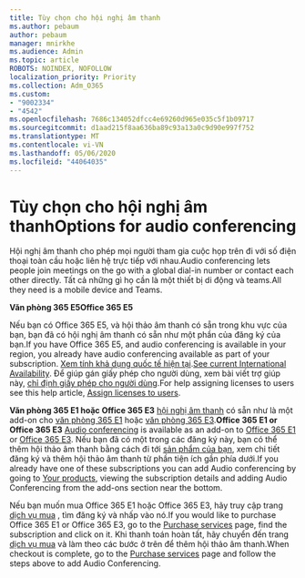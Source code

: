 ```yaml
---
title: Tùy chọn cho hội nghị âm thanh
ms.author: pebaum
author: pebaum
manager: mnirkhe
ms.audience: Admin
ms.topic: article
ROBOTS: NOINDEX, NOFOLLOW
localization_priority: Priority
ms.collection: Adm_O365
ms.custom:
- "9002334"
- "4542"
ms.openlocfilehash: 7686c134052dfcc4e69260d965e035c5f1b09717
ms.sourcegitcommit: d1aad215f8aa636ba89c93a13a0c9d90e997f752
ms.translationtype: MT
ms.contentlocale: vi-VN
ms.lasthandoff: 05/06/2020
ms.locfileid: "44064035"
---
```

# <a name="options-for-audio-conferencing"></a><span data-ttu-id="8ff49-102">Tùy chọn cho hội nghị âm thanh</span><span class="sxs-lookup"><span data-stu-id="8ff49-102">Options for audio conferencing</span></span>

<span data-ttu-id="8ff49-103">Hội nghị âm thanh cho phép mọi người tham gia cuộc họp trên đi với số điện thoại toàn cầu hoặc liên hệ trực tiếp với nhau.</span><span class="sxs-lookup"><span data-stu-id="8ff49-103">Audio conferencing lets people join meetings on the go with a global dial-in number or contact each other directly.</span></span>  <span data-ttu-id="8ff49-104">Tất cả những gì họ cần là một thiết bị di động và teams.</span><span class="sxs-lookup"><span data-stu-id="8ff49-104">All they need is a mobile device and Teams.</span></span>

<span data-ttu-id="8ff49-105">**Văn phòng 365 E5**</span><span class="sxs-lookup"><span data-stu-id="8ff49-105">**Office 365 E5**</span></span>

<span data-ttu-id="8ff49-106">Nếu bạn có Office 365 E5, và hội thảo âm thanh có sẵn trong khu vực của bạn, bạn đã có hội nghị âm thanh có sẵn như một phần của đăng ký của bạn.</span><span class="sxs-lookup"><span data-stu-id="8ff49-106">If you have Office 365 E5, and audio conferencing is available in your region, you already have audio conferencing available as part of your subscription.</span></span>   <span data-ttu-id="8ff49-107">[Xem tính khả dụng quốc tế hiện tại](https://go.microsoft.com/fwlink/p/?LinkID=839556).</span><span class="sxs-lookup"><span data-stu-id="8ff49-107">[See current International Availability](https://go.microsoft.com/fwlink/p/?LinkID=839556).</span></span>  <span data-ttu-id="8ff49-108">Để giúp gán giấy phép cho người dùng, xem bài viết trợ giúp này, [chỉ định giấy phép cho người dùng](https://docs.microsoft.com/microsoft-365/admin/manage/assign-licenses-to-users).</span><span class="sxs-lookup"><span data-stu-id="8ff49-108">For help assigning licenses to users see this help article, [Assign licenses to users](https://docs.microsoft.com/microsoft-365/admin/manage/assign-licenses-to-users).</span></span>

<span data-ttu-id="8ff49-109">**Văn phòng 365 E1 hoặc Office 365 E3**
[hội nghị âm thanh](https://products.office.com/microsoft-teams/online-meeting-solutions#customerstoryregion2) có sẵn như là một add-on cho [văn phòng 365 E1](https://www.microsoft.com/microsoft-365/business/office-365-enterprise-e1-business-software) hoặc [văn phòng 365 E3](https://www.microsoft.com/microsoft-365/business/office-365-enterprise-e3-business-software).</span><span class="sxs-lookup"><span data-stu-id="8ff49-109">**Office 365 E1 or Office 365 E3**
[Audio conferencing](https://products.office.com/microsoft-teams/online-meeting-solutions#customerstoryregion2) is available as an add-on to [Office 365 E1](https://www.microsoft.com/microsoft-365/business/office-365-enterprise-e1-business-software) or [Office 365 E3](https://www.microsoft.com/microsoft-365/business/office-365-enterprise-e3-business-software).</span></span>  <span data-ttu-id="8ff49-110">Nếu bạn đã có một trong các đăng ký này, bạn có thể thêm hội thảo âm thanh bằng cách đi tới [sản phẩm của bạn](https://go.microsoft.com/fwlink/p/?linkid=842054), xem chi tiết đăng ký và thêm hội thảo âm thanh từ phần tiện ích gần phía dưới.</span><span class="sxs-lookup"><span data-stu-id="8ff49-110">If you already have one of these subscriptions you can add Audio conferencing by going to [Your products](https://go.microsoft.com/fwlink/p/?linkid=842054), viewing the subscription details and adding Audio Conferencing from the add-ons section near the bottom.</span></span>

<span data-ttu-id="8ff49-111">Nếu bạn muốn mua Office 365 E1 hoặc Office 365 E3, hãy truy cập trang [dịch vụ mua](https://go.microsoft.com/fwlink/p/?linkid=868433) , tìm đăng ký và nhấp vào nó.</span><span class="sxs-lookup"><span data-stu-id="8ff49-111">If you would like to purchase Office 365 E1 or Office 365 E3, go to the [Purchase services](https://go.microsoft.com/fwlink/p/?linkid=868433) page, find the subscription and click on it.</span></span>  <span data-ttu-id="8ff49-112">Khi thanh toán hoàn tất, hãy chuyển đến trang [dịch vụ mua](https://go.microsoft.com/fwlink/p/?linkid=868433) và làm theo các bước ở trên để thêm hội thảo âm thanh.</span><span class="sxs-lookup"><span data-stu-id="8ff49-112">When checkout is complete, go to the [Purchase services](https://go.microsoft.com/fwlink/p/?linkid=868433) page and follow the steps above to add Audio Conferencing.</span></span>
